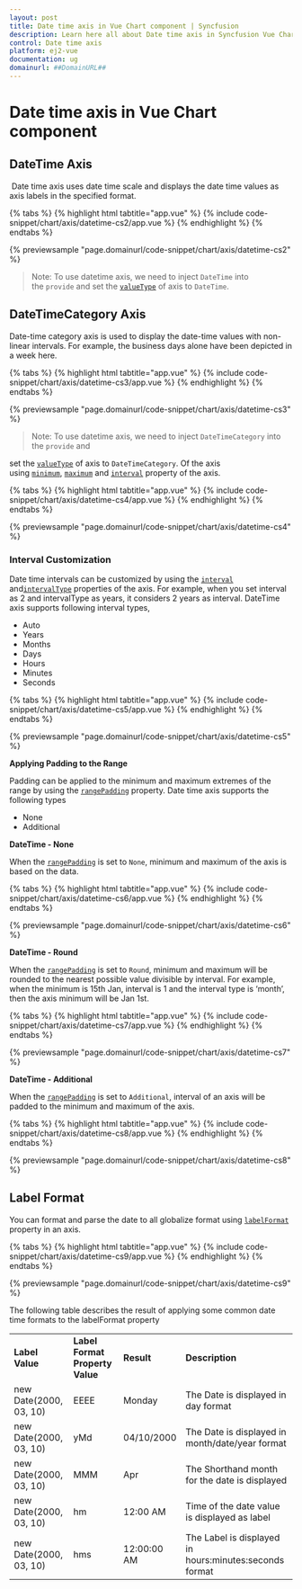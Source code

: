```yaml
---
layout: post
title: Date time axis in Vue Chart component | Syncfusion
description: Learn here all about Date time axis in Syncfusion Vue Chart component of Syncfusion Essential JS 2 and more.
control: Date time axis 
platform: ej2-vue
documentation: ug
domainurl: ##DomainURL##
---
```

<!-- markdownlint-disable MD036 -->

# Date time axis in Vue Chart component

## DateTime Axis

 Date time axis uses date time scale and displays the date time values as axis labels in the specified format.

{% tabs %}
{% highlight html tabtitle="app.vue" %}
{% include code-snippet/chart/axis/datetime-cs2/app.vue %}
{% endhighlight %}
{% endtabs %}
        
{% previewsample "page.domainurl/code-snippet/chart/axis/datetime-cs2" %}

>Note: To use datetime axis, we need to inject `DateTime` into the `provide` and set the [`valueType`](https://ej2.syncfusion.com/vue/documentation/api/chart/axis/#valuetype) of axis to `DateTime`.

## DateTimeCategory Axis

Date-time category axis is used to display the date-time values with non-linear intervals. For example, the
business days alone have been depicted in a week here.

{% tabs %}
{% highlight html tabtitle="app.vue" %}
{% include code-snippet/chart/axis/datetime-cs3/app.vue %}
{% endhighlight %}
{% endtabs %}
        
{% previewsample "page.domainurl/code-snippet/chart/axis/datetime-cs3" %}

>Note: To use datetime axis, we need to inject `DateTimeCategory` into the `provide` and

set the [`valueType`](https://ej2.syncfusion.com/vue/documentation/api/chart/axis/#valuetype) of axis to `DateTimeCategory`. Of the axis using [`minimum`](https://ej2.syncfusion.com/vue/documentation/api/chart/axis/#minimum), [`maximum`](https://ej2.syncfusion.com/vue/documentation/api/chart/axis/#maximum) and [`interval`](https://ej2.syncfusion.com/vue/documentation/api/chart/axis/#interval) property of the axis.

{% tabs %}
{% highlight html tabtitle="app.vue" %}
{% include code-snippet/chart/axis/datetime-cs4/app.vue %}
{% endhighlight %}
{% endtabs %}
        
{% previewsample "page.domainurl/code-snippet/chart/axis/datetime-cs4" %}

### Interval Customization

Date time intervals can be customized by using the [`interval`](https://ej2.syncfusion.com/vue/documentation/api/chart/axis/#interval) and[`intervalType`](https://ej2.syncfusion.com/vue/documentation/api/chart/axis/#intervaltype) properties of the axis. For example, when you set interval as 2 and intervalType as years, it considers 2 years as interval.
DateTime axis supports following interval types,

* Auto
* Years
* Months
* Days
* Hours
* Minutes
* Seconds

{% tabs %}
{% highlight html tabtitle="app.vue" %}
{% include code-snippet/chart/axis/datetime-cs5/app.vue %}
{% endhighlight %}
{% endtabs %}
        
{% previewsample "page.domainurl/code-snippet/chart/axis/datetime-cs5" %}

**Applying Padding to the Range**

Padding can be applied to the minimum and maximum extremes of the range by using the
[`rangePadding`](https://ej2.syncfusion.com/vue/documentation/api/chart/axis/#rangepadding) property. Date time axis supports the following types
* None
* Additional

**DateTime - None**

When the [`rangePadding`](https://ej2.syncfusion.com/vue/documentation/api/chart/axis/#rangepadding) is set to `None`, minimum and maximum of the axis is based on the data.

{% tabs %}
{% highlight html tabtitle="app.vue" %}
{% include code-snippet/chart/axis/datetime-cs6/app.vue %}
{% endhighlight %}
{% endtabs %}
        
{% previewsample "page.domainurl/code-snippet/chart/axis/datetime-cs6" %}

**DateTime - Round**

When the [`rangePadding`](https://ej2.syncfusion.com/vue/documentation/api/chart/axis/#rangepadding) is set to `Round`, minimum and maximum will be
rounded to the nearest possible value divisible by interval. For example, when the minimum is 15th Jan, interval is
1 and the interval type is ‘month’, then the axis minimum will be Jan 1st.

{% tabs %}
{% highlight html tabtitle="app.vue" %}
{% include code-snippet/chart/axis/datetime-cs7/app.vue %}
{% endhighlight %}
{% endtabs %}
        
{% previewsample "page.domainurl/code-snippet/chart/axis/datetime-cs7" %}

**DateTime - Additional**

When the [`rangePadding`](https://ej2.syncfusion.com/vue/documentation/api/chart/axis/#rangepadding) is set to `Additional`, interval of an axis will
be padded to the minimum and maximum of the axis.

{% tabs %}
{% highlight html tabtitle="app.vue" %}
{% include code-snippet/chart/axis/datetime-cs8/app.vue %}
{% endhighlight %}
{% endtabs %}
        
{% previewsample "page.domainurl/code-snippet/chart/axis/datetime-cs8" %}

## Label Format

You can format and parse the date to all globalize format using [`labelFormat`](https://ej2.syncfusion.com/vue/documentation/api/chart/axis/#labelformat) property in an axis.

{% tabs %}
{% highlight html tabtitle="app.vue" %}
{% include code-snippet/chart/axis/datetime-cs9/app.vue %}
{% endhighlight %}
{% endtabs %}
        
{% previewsample "page.domainurl/code-snippet/chart/axis/datetime-cs9" %}

The following table describes the result of applying some common date time formats to the labelFormat property

<!-- markdownlint-disable MD033 -->

<table>
<tr>
<td><b>Label Value</b></td>
<td><b>Label Format Property Value</b></td>
<td><b>Result </b></td>
<td><b>Description </b></td>
</tr>
<tr>
<td>new Date(2000, 03, 10)</td>
<td>EEEE</td>
<td>Monday</td>
<td>The Date is displayed in day format</td>
</tr>
<tr>
<td>new Date(2000, 03, 10)</td>
<td>yMd</td>
<td>04/10/2000</td>
<td>The Date is displayed in month/date/year format</td>
</tr>
<tr>
<td>new Date(2000, 03, 10)</td>
<td> MMM </td>
<td>Apr</td>
<td>The Shorthand month for the date is displayed</td>
</tr>
<tr>
<td>new Date(2000, 03, 10)</td>
<td>hm</td>
<td>12:00 AM</td>
<td>Time of the date value is displayed as label</td>
</tr>
<tr>
<td>new Date(2000, 03, 10)</td>
<td>hms</td>
<td>12:00:00 AM</td>
<td>The Label is displayed in hours:minutes:seconds format</td>
</tr>
</table>

<!-- markdownlint-disable MD033 -->
